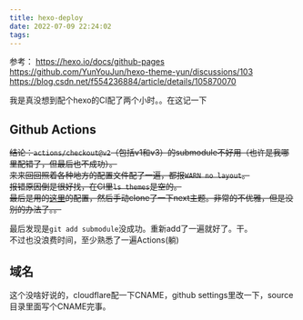 ```yaml
---
title: hexo-deploy
date: 2022-07-09 22:24:02
tags:
---
```


参考：
<https://hexo.io/docs/github-pages>  
<https://github.com/YunYouJun/hexo-theme-yun/discussions/103>  
<https://blog.csdn.net/f554236884/article/details/105870070>

我是真没想到配个hexo的CI配了两个小时。。在这记一下

## Github Actions
~~结论：`actions/checkout@v2`（包括v1和v3）的submodule不好用（也许是我哪里配错了，但最后也不成功）。  
来来回回照着各种地方的配置文件配了一遍，都报`WARN no layout`。  
报错原因倒是很好找，在CI里`ls themes`是空的。  
最后是用的[这里](https://github.com/YunYouJun/hexo-theme-yun/discussions/103)的配置，然后手动clone了一下next主题。非常的不优雅，但是没别的办法了。。~~

最后发现是`git add submodule`没成功。重新add了一遍就好了。干。  
不过也没浪费时间，至少熟悉了一遍Actions(躺)

## 域名
这个没啥好说的，cloudflare配一下CNAME，github settings里改一下，source目录里面写个CNAME完事。
